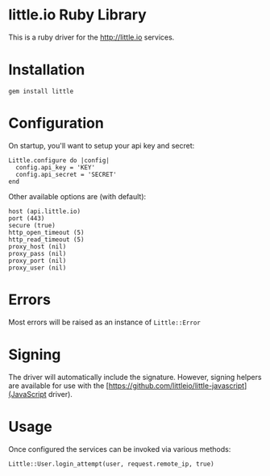 # little.io Ruby Library
This is a ruby driver for the <http://little.io> services.

# Installation

	gem install little

# Configuration
On startup, you'll want to setup your api key and secret:

	Little.configure do |config|
	  config.api_key = 'KEY'
	  config.api_secret = 'SECRET'
	end

Other available options are (with default):

	host (api.little.io)
	port (443)
	secure (true)
	http_open_timeout (5)
	http_read_timeout (5)
	proxy_host (nil)
	proxy_pass (nil)
	proxy_port (nil)
	proxy_user (nil)

# Errors
Most errors will be raised as an instance of `Little::Error`

# Signing
The driver will automatically include the signature. However, signing helpers are available for use with the [https://github.com/littleio/little-javascript](JavaScript driver). 

# Usage
Once configured the services can be invoked via various methods:

	Little::User.login_attempt(user, request.remote_ip, true)